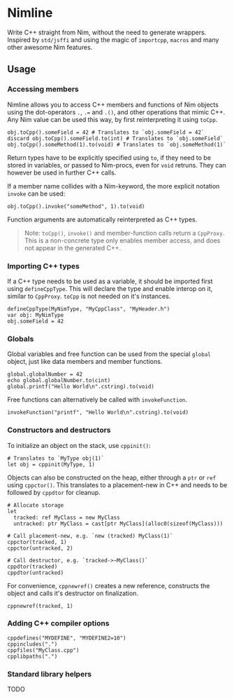 # Nimline

Write C++ straight from Nim, without the need to generate wrappers. Inspired by `std/jsffi` and using the magic of `importcpp`, `macros` and many other awesome Nim features.
   
## Usage

### Accessing members

Nimline allows you to access C++ members and functions of Nim objects using the dot-operators `.`, `.=` and `.()`, and other operations that mimic C++.
Any Nim value can be used this way, by first reinterpreting it using `toCpp`.

```nimrod
obj.toCpp().someField = 42 # Translates to `obj.someField = 42`
discard obj.toCpp().someField.to(int) # Translates to `obj.someField`
obj.toCpp().someMethod(1).to(void) # Translates to `obj.someMethod(1)`
```

Return types have to be explicitly specified using `to`, if they need to be stored in variables, or passed to Nim-procs, even for `void` retruns.
They can however be used in further C++ calls.

If a member name collides with a Nim-keyword, the more explicit notation `invoke` can be used:
```
obj.toCpp().invoke("someMethod", 1).to(void)
```
Function arguments are automatically reinterpreted as C++ types.

> Note: `toCpp()`, `invoke()` and member-function calls return a `CppProxy`. This is a non-concrete type only enables member access, and does not appear in the generated C++.

### Importing C++ types

If a C++ type needs to be used as a variable, it should be imported first using `defineCppType`.
This will declare the type and enable interop on it, similar to `CppProxy`. `toCpp` is not needed on it's instances.

```nimrod
defineCppType(MyNimType, "MyCppClass", "MyHeader.h")
var obj: MyNimType
obj.someField = 42
```

### Globals

Global variables and free function can be used from the special `global` object, just like data members and member functions.

```nimrod
global.globalNumber = 42
echo global.globalNumber.to(cint)
global.printf("Hello World\n".cstring).to(void)
```

Free functions can alternatively be called with `invokeFunction`.
```nimrod
invokeFunction("printf", "Hello World\n".cstring).to(void)
```

### Constructors and destructors

To initialize an object on the stack, use `cppinit()`:

```nimrod
# Translates to `MyType obj(1)`
let obj = cppinit(MyType, 1)
```

Objects can also be constructed on the heap, either through a `ptr` or `ref` using `cppctor()`.
This translates to a placement-new in C++ and needs to be followed by `cppdtor` for cleanup.
```nimrod
# Allocate storage
let
  tracked: ref MyClass = new MyClass
  untracked: ptr MyClass = cast[ptr MyClass](alloc0(sizeof(MyClass)))

# Call placement-new, e.g. `new (tracked) MyClass(1)`
cppctor(tracked, 1)
cppctor(untracked, 2)

# Call destructor, e.g. `tracked->~MyClass()`
cppdtor(tracked)
cppdtor(untracked)
```

For convenience, `cppnewref()` creates a new reference, constructs the object and calls it's destructor on finalization.
```nimrod
cppnewref(tracked, 1)
```

### Adding C++ compiler options

```nimrod
cppdefines("MYDEFINE", "MYDEFINE2=10")
cppincludes(".")
cppfiles("MyClass.cpp")
cpplibpaths(".")
```

### Standard library helpers

TODO

